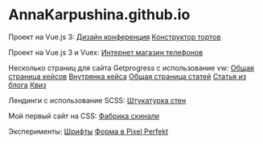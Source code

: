 
# AnnaKarpushina.github.io

Проект на Vue.js 3:
[Дизайн конференция](https://github.com/AnnaKarpushina/AnnaKarpushina.github.io/tree/master/Design%20conference_scss_vue) 
[Конструктор тортов](https://github.com/AnnaKarpushina/AnnaKarpushina.github.io/tree/master/Constructor_cakes)


Проект на Vue.js 3 и Vuex:
[Интернет магазин телефонов](https://github.com/AnnaKarpushina/AnnaKarpushina.github.io/tree/master/Online_store_vuex) 


Несколько страниц для сайта Getprogress с использование vw:
[Общая страница кейсов](https://annakarpushina.github.io/Getprogress%20с%20vw/cases.html) 
[Внутрянка кейса](https://annakarpushina.github.io/Getprogress%20с%20vw/all-weddings.html) 
[Общая страница статей](https://annakarpushina.github.io/Getprogress%20с%20vw/blogs.html) 
[Статья из блога](https://annakarpushina.github.io/Getprogress%20с%20vw/blog.html) 
[Квиз](https://annakarpushina.github.io/Getprogress%20с%20vw/kviz.html) 


Лендинги с использование SCSS: 
[Штукатурка стен](https://annakarpushina.github.io/ShtukaturkaSten/src/)

Мой первый сайт на CSS:
[Фабрика скинали](https://annakarpushina.github.io/landing%20Page/) 

Эксперименты:
[Шрифты](https://annakarpushina.github.io/14lessondz/src/)
[Форма в Pixel Perfekt](https://annakarpushina.github.io/MyPixelPerfekt/src/)

